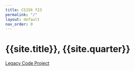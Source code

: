```yaml
---
title: CS156 f23
permalink: "/"
layout: default
nav_order: 0
---
```


# {{site.title}}, {{site.quarter}}

[Legacy Code Project](https://ucsb-cs156.github.io/f23/lab/project.html)
